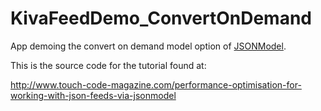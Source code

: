KivaFeedDemo_ConvertOnDemand
============================

App demoing the convert on demand model option of [JSONModel](https://github.com/icanzilb/JSONModel).

This is the source code for the tutorial found at:

http://www.touch-code-magazine.com/performance-optimisation-for-working-with-json-feeds-via-jsonmodel
